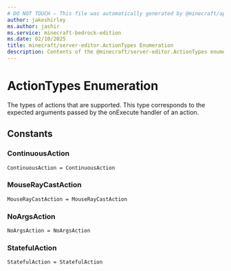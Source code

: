 ```yaml
---
# DO NOT TOUCH — This file was automatically generated by @minecraft/api-docs-generator, to report problems file an issue at https://github.com/Mojang/minecraft-scripting-libraries
author: jakeshirley
ms.author: jashir
ms.service: minecraft-bedrock-edition
ms.date: 02/10/2025
title: minecraft/server-editor.ActionTypes Enumeration
description: Contents of the @minecraft/server-editor.ActionTypes enumeration.
---
```

# ActionTypes Enumeration

The types of actions that are supported. This type corresponds to the expected arguments passed by the onExecute handler of an action.

## Constants
### **ContinuousAction**
`ContinuousAction = ContinuousAction`
### **MouseRayCastAction**
`MouseRayCastAction = MouseRayCastAction`
### **NoArgsAction**
`NoArgsAction = NoArgsAction`
### **StatefulAction**
`StatefulAction = StatefulAction`
